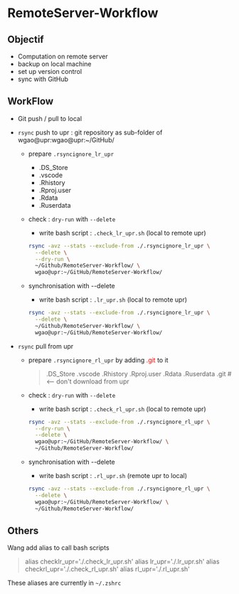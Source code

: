 
# RemoteServer-Workflow

## Objectif

- Computation on remote server
- backup on local machine
- set up version control
- sync with GitHub

## WorkFlow

- Git push / pull to local
- `rsync` push to upr : git repository as sub-folder of wgao@upr:wgao@upr:~/GitHub/
  - prepare `.rsyncignore_lr_upr`
    - .DS_Store
    - .vscode
    - .Rhistory
    - .Rproj.user
    - .Rdata
    - .Ruserdata
  - check : `dry-run` with `--delete`
    - write bash script : `.check_lr_upr.sh` (local to remote upr)

    ```bash
    rsync -avz --stats --exclude-from ./.rsyncignore_lr_upr \
      --delete \
      --dry-run \
      ~/Github/RemoteServer-Workflow/ \
      wgao@upr:~/GitHub/RemoteServer-Workflow/
    ```

  - synchronisation with --delete 
    - write bash script : `.lr_upr.sh` (local to remote upr)

    ```bash
    rsync -avz --stats --exclude-from ./.rsyncignore_lr_upr \
      --delete \
      ~/Github/RemoteServer-Workflow/ \
      wgao@upr:~/GitHub/RemoteServer-Workflow/
    ```

- `rsync` pull from upr
  - prepare `.rsyncignore_rl_upr` by adding <span style="color:red">.git</span> to it
    > .DS_Store
    > .vscode
    > .Rhistory
    > .Rproj.user
    > .Rdata
    > .Ruserdata
    > .git # <-- don't download from upr

  - check : `dry-run` with `--delete`
    - write bash script : `.check_rl_upr.sh` (local to remote upr)

    ```bash
    rsync -avz --stats --exclude-from ./.rsyncignore_rl_upr \
      --dry-run \
      --delete \
      wgao@upr:~/GitHub/RemoteServer-Workflow/ \
      ~/Github/RemoteServer-Workflow/
    ```

  - synchronisation with --delete
    - write bash script : `.rl_upr.sh` (remote upr to local)

    ```bash
    rsync -avz --stats --exclude-from ./.rsyncignore_rl_upr \
      --delete \
      wgao@upr:~/GitHub/RemoteServer-Workflow/ \
      ~/Github/RemoteServer-Workflow/
    ```
## Others

Wang add alias to call bash scripts

> alias checklr_upr='./.check_lr_upr.sh'
> alias lr_upr='./.lr_upr.sh'
> alias checkrl_upr='./.check_rl_upr.sh'
> alias rl_upr='./.rl_upr.sh'

These aliases are currently in `~/.zshrc`
